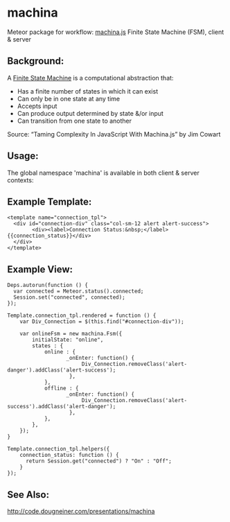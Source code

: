 # machina
Meteor package for workflow: [machina.js] Finite State Machine (FSM), client &amp; server

## Background:
A [Finite State Machine] is a computational abstraction that:
  - Has a finite number of states in which it can exist
  - Can only be in one state at any time
  - Accepts input
  - Can produce output determined by state &/or input
  - Can transition from one state to another

Source: “Taming Complexity In JavaScript With Machina.js” by Jim Cowart

## Usage:
The global namespace 'machina' is available in both client &amp; server contexts:

## Example Template:
    <template name="connection_tpl">
      <div id="connection-div" class="col-sm-12 alert alert-success">
            <div><label>Connection Status:&nbsp;</label>{{connection_status}}</div>
      </div>
    </template>

## Example View:
    Deps.autorun(function () {
      var connected = Meteor.status().connected;
      Session.set("connected", connected);
    });

    Template.connection_tpl.rendered = function () {
        var Div_Connection = $(this.find("#connection-div"));

        var onlineFsm = new machina.Fsm({
            initialState: "online",
            states : {
                online : {
                       _onEnter: function() {
                            Div_Connection.removeClass('alert-danger').addClass('alert-success');
                        },
                },
                offline : {
                       _onEnter: function() {
                            Div_Connection.removeClass('alert-success').addClass('alert-danger');
                        },
                },
            },
        });
    }

    Template.connection_tpl.helpers({
    	connection_status: function () {
    	  return Session.get("connected") ? "On" : "Off";
    	}
    });

## See Also:
http://code.dougneiner.com/presentations/machina

[Finite State Machine]:http://en.wikipedia.org/wiki/Finite-state_machine
[machina.js]:http://machina-js.org/
